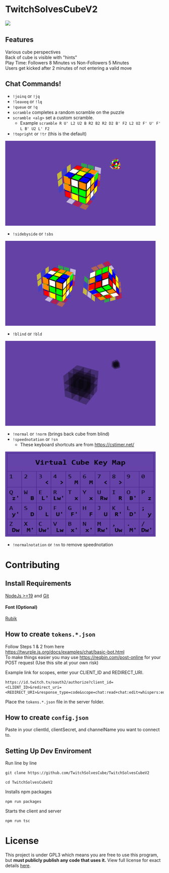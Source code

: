 # TwitchSolvesCubeV2
[![](https://img.shields.io/badge/Powered_By-cubing.js-blueviolet?logo=github)](https://github.com/cubing/cubing.js)  

## Features
Various cube perspectives  
Back of cube is visible with "hints"  
Play Time: Followers 8 Minutes vs Non-Followers 5 Minutes  
Users get kicked after 2 minutes of not entering a valid move

## Chat Commands!
- `!joinq` or `!jq`
- `!leaveq` or `!lq`
- `!queue` or `!q`
- `scramble` completes a random scramble on the puzzle
- `scramble <alg>` set a custom scramble. 
  - Example `scramble R U' L2 U2 B R2 B2 R2 D2 B' F2 L2 U2 F' U' F' L B' U2 L' F2`
- `!topright` or `!tr` (this is the default)
<img src="https://github.com/TwitchSolvesCube/TwitchSolvesCubeV2/blob/main/media/TopRight.png"  width="478" height="269">

- `!sidebyside` or `!sbs`
<img src="https://github.com/TwitchSolvesCube/TwitchSolvesCubeV2/blob/main/media/SideBySide.png"  width="478" height="269">

- `!blind` or `!bld`
<img src="https://github.com/TwitchSolvesCube/TwitchSolvesCubeV2/blob/main/media/Blind.png"  width="478" height="269">

- `!normal` or `!norm` (brings back cube from blind)
- `!speednotation` or `!sn`
  - These keyboard shortcuts are from https://cstimer.net/
<img src="https://github.com/TwitchSolvesCube/TwitchSolvesCubeV2/blob/main/media/VirtualCubeKeyMap.png"  width="478" height="269">

- `!normalnotation` or `!nn` to remove speednotation

# Contributing

## Install Requirements
[NodeJs >=19](https://nodejs.org/en/) and [Git](https://git-scm.com/download/win)

#### Font (Optional)
[Rubik](https://fonts.google.com/specimen/Rubik)

## How to create `tokens.*.json`
Follow Steps 1 & 2 from here https://twurple.js.org/docs/examples/chat/basic-bot.html  
To make things easier you may use https://reqbin.com/post-online for your POST request (Use this site at your own risk)   

Example link for scopes, enter your CLIENT_ID and REDIRECT_URI.   
```
https://id.twitch.tv/oauth2/authorize?client_id=<CLIENT_ID>&redirect_uri=<REDIRECT_URI>&response_type=code&scope=chat:read+chat:edit+whispers:edit+whispers:read+channel:moderate+moderator:read:followers
```

Place the `tokens.*.json` file in the server folder.   

## How to create `config.json`
Paste in your clientId, clientSecret, and channelName you want to connect to.   

## Setting Up Dev Enviroment
Run line by line
```
git clone https://github.com/TwitchSolvesCube/TwitchSolvesCubeV2  
```
```
cd TwitchSolvesCubeV2
```
Installs npm packages
```
npm run packages
```
Starts the client and server
```
npm run tsc
```

# License
This project is under GPL3 which means you are free to use this program, but **must publicly publish any code that uses it.** View full license for exact details [here](https://github.com/TwitchSolvesCube/TwitchSolvesCubeV2/blob/main/LICENSE).
